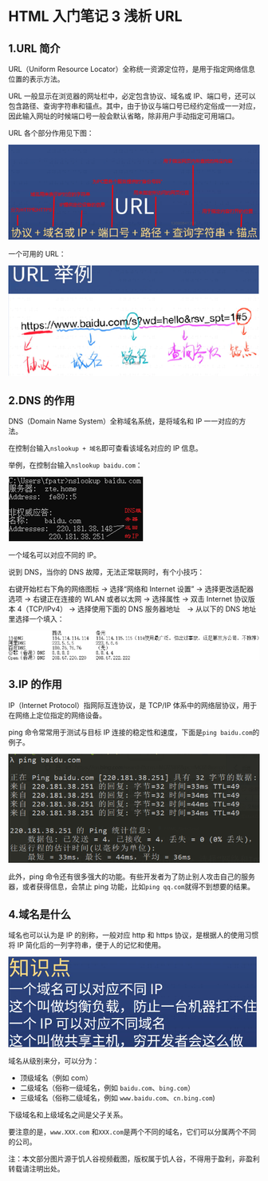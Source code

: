 ﻿# HTML 入门笔记 3 浅析 URL

## 1.URL 简介

URL（Uniform Resource Locator）全称统一资源定位符，是用于指定网络信息位置的表示方法。

URL 一般显示在浏览器的网址栏中，必定包含协议、域名或 IP、端口号，还可以包含路径、查询字符串和锚点。其中，由于协议与端口号已经约定俗成一一对应，因此输入网址的时候端口号一般会默认省略，除非用户手动指定可用端口。

URL 各个部分作用见下图：

![image](BlogDemo_Image/HTML_Note3_1.png)

一个可用的 URL：

![image](BlogDemo_Image/HTML_Note3_2.png)

## 2.DNS 的作用

DNS（Domain Name System）全称域名系统，是将域名和 IP 一一对应的方法。

在控制台输入`nslookup + 域名`即可查看该域名对应的 IP 信息。

举例，在控制台输入`nslookup baidu.com`：

![image](BlogDemo_Image/HTML_Note3_4.png)

一个域名可以对应不同的 IP。

说到 DNS，当你的 DNS 故障，无法正常联网时，有个小技巧：

右键开始栏右下角的网络图标 -> 选择“网络和 Internet 设置” -> 选择更改适配器选项 -> 右键正在连接的 WLAN 或者以太网 -> 选择属性 -> 双击 Internet 协议版本 4（TCP/IPv4） -> 选择使用下面的 DNS 服务器地址　-> 从以下的 DNS 地址里选择一个填入：

![image](BlogDemo_Image/HTML_Note3_5Update.png)

## 3.IP 的作用

IP（Internet Protocol）指网际互连协议，是 TCP/IP 体系中的网络层协议，用于在网络上定位指定的网络设备。

ping 命令常常用于测试与目标 IP 连接的稳定性和速度，下面是`ping baidu.com`的例子。

![image](BlogDemo_Image/HTML_Note3_6.png)

此外，ping 命令还有很多强大的功能。有些开发者为了防止别人攻击自己的服务器，或者获得信息，会禁止 ping 功能，比如`ping qq.com`就得不到想要的结果。

## 4.域名是什么

域名也可以认为是 IP 的别称，一般对应 http 和 https 协议，是根据人的使用习惯将 IP 简化后的一列字符串，便于人的记忆和使用。

![image](BlogDemo_Image/HTML_Note3_3.png)

域名从级别来分，可以分为：

- 顶级域名（例如 com）
- 二级域名（俗称一级域名，例如 `baidu.com`、`bing.com`）
- 三级域名（俗称二级域名，例如 `www.baidu.com`、`cn.bing.com`)

下级域名和上级域名之间是父子关系。

要注意的是，`www.XXX.com` 和`XXX.com`是两个不同的域名，它们可以分属两个不同的公司。

注：本文部分图片源于饥人谷视频截图，版权属于饥人谷，不得用于盈利，非盈利转载请注明出处。
